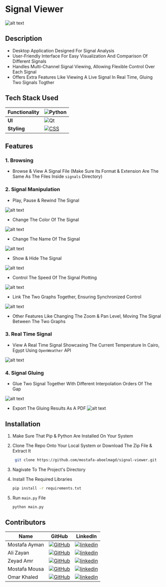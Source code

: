# Signal Viewer
![alt text](screenshots/home.png)


## Description

- Desktop Application Designed For Signal Analysis
- User-Friendly Interface For Easy Visualization And Comparison Of Different Signals
- Handles Multi-Channel Signal Viewing, Allowing Flexible Control Over Each Signal
- Offers Extra Features Like Viewing A Live Signal In Real Time, Gluing Two Signals Togther

## Tech Stack Used

|**Functionality** | ![Python](https://img.shields.io/badge/python-3670A0?style=for-the-badge&logo=python&logoColor=ffdd54)|
|--- | --- |
|**UI** | ![Qt](https://img.shields.io/badge/Qt-%23217346.svg?style=for-the-badge&logo=Qt&logoColor=white)|
|**Styling** | [![CSS](https://img.shields.io/badge/CSS-1572B6?logo=css3&logoColor=fff)](#)|

## Features
### 1. Browsing

- Browse & View A Signal File (Make Sure Its Format & Extension Are The Same As The Files Inside `signals` Directory)

### 2. Signal Manipulation
   
- Play, Pause & Rewind The Signal

![alt text](screenshots/playback.gif)
&nbsp;
- Change The Color Of The Signal
  
![alt text](screenshots/color.gif)
&nbsp;
- Change The Name Of The Signal
   
![alt text](screenshots/name.gif)
&nbsp;
- Show & Hide The Signal

![alt text](screenshots/visibility.gif)
&nbsp;
- Control The Speed Of The Signal Plotting
   
![alt text](screenshots/speed.gif)
&nbsp;
- Link The Two Graphs Together, Ensuring Synchronized Control
   
![alt text](screenshots/link.gif)
- Other Features Like Changing The Zoom & Pan Level, Moving The Signal Between The Two Graphs

### 3. Real Time Signal
- View A Real Time Signal Showcasing The Current Temperature In Cairo, Egypt Using `OpenWeather` API

![alt text](screenshots/live.gif)
### 4. Signal Gluing

- Glue Two Signal Together With Different Interpolation Orders Of The Gap
  
![alt text](screenshots/glue.gif)

- Export The Gluing Results As A PDF
![alt text](screenshots/report.png)

## Installation

1. Make Sure That Pip & Python Are Installed On Your System

2. Clone The Repo Onto Your Local System or Download The Zip File & Extract It
   ```bash
    git clone https://github.com/mostafa-aboelmagd/signal-viewer.git
    ```

3. Nagivate To The Project's Directory 
   
4. Install The Required Libraries
    ```bash
    pip install -r requirements.txt
    ```

5. Run `main.py` File
    ```bash
    python main.py
    ```

## Contributors

| Name | GitHub | LinkedIn |
| ---- | ------ | -------- |
| Mostafa Ayman | [![GitHub](https://img.shields.io/badge/GitHub-%23121011.svg?logo=github&logoColor=white)](https://github.com/mostafa-aboelmagd) | [![linkedin](https://img.shields.io/badge/linkedin-0A66C2?style=for-the-badge&logo=linkedin&logoColor=white)](https://www.linkedin.com/in/mostafa--aboelmagd/) |
| Ali Zayan | [![GitHub](https://img.shields.io/badge/GitHub-%23121011.svg?logo=github&logoColor=white)](https://github.com/alizayan684) | [![linkedin](https://img.shields.io/badge/linkedin-0A66C2?style=for-the-badge&logo=linkedin&logoColor=white)](https://www.linkedin.com/in/%D8%B9%D9%84%D9%8A-%D8%B2%D9%8A%D8%A7%D9%86-%F0%9F%94%BB%F0%9F%87%B5%F0%9F%87%B8-b98239264/) |
| Zeyad Amr | [![GitHub](https://img.shields.io/badge/GitHub-%23121011.svg?logo=github&logoColor=white)](https://github.com/Zisco2002)| [![linkedin](https://img.shields.io/badge/linkedin-0A66C2?style=for-the-badge&logo=linkedin&logoColor=white)](https://www.linkedin.com/in/zeyad-amr-3506b225b/) |
| Mostafa Mousa | [![GitHub](https://img.shields.io/badge/GitHub-%23121011.svg?logo=github&logoColor=white)](https://github.com/MostafaMousaaa) | [![linkedin](https://img.shields.io/badge/linkedin-0A66C2?style=for-the-badge&logo=linkedin&logoColor=white)](https://www.linkedin.com/in/mostafa-mousa-b81b8322a/) |
| Omar Khaled | [![GitHub](https://img.shields.io/badge/GitHub-%23121011.svg?logo=github&logoColor=white)](#)| [![linkedin](https://img.shields.io/badge/linkedin-0A66C2?style=for-the-badge&logo=linkedin&logoColor=white)](https://www.linkedin.com/in/omar-khaled-064b7930a/) |
